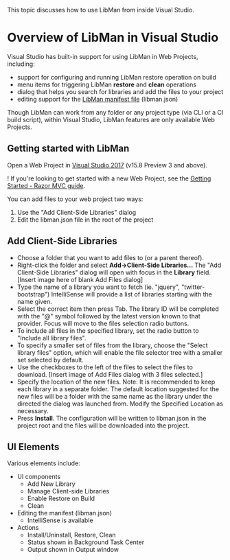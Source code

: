 This topic discusses how to use LibMan from inside Visual Studio.

# Overview of LibMan in Visual Studio

Visual Studio has built-in support for using LibMan in Web Projects, including:

- support for configuring and running LibMan restore operation on build
- menu items for triggering LibMan **restore** and **clean** operations
- dialog that helps you search for libraries and add the files to your project
- editing support for the [LibMan manifest file](libman-manifest) (libman.json)

Though LibMan can work from any folder or any project type (via CLI or a CI build script), within Visual Studio, LibMan features are only available Web Projects.

## Getting started with LibMan

Open a Web Project in [Visual Studio 2017](https://visualstudio.com/vs) (v15.8 Preview 3 and above).

! If you're looking to get started with a new Web Project, see the [Getting Started - Razor MVC guide](getting-started-with-web).

You can add files to your web project two ways:
1. Use the "Add Client-Side Libraries" dialog
2. Edit the libman.json file in the root of the project

## Add Client-Side Libraries

- Choose a folder that you want to add files to (or a parent thereof).
- Right-click the folder and select **Add->Client-Side Libraries...**
  The "Add Client-Side Libraries" dialog will open with focus in the **Library** field.
  [Insert image here of blank Add Files dialog]
- Type the name of a library you want to fetch (ie. "jquery", "twitter-bootstrap")
  IntelliSense will provide a list of libraries starting with the name given.
- Select the correct item then press Tab.
  The library ID will be completed with the "@" symbol followed by the latest version known to that provider.
  Focus will move to the files selection radio buttons.
- To include all files in the specified library, set the radio button to "Include all library files".
- To specify a smaller set of files from the library, choose the "Select library files" option, which will enable the file selector tree with a smaller set selected by default.
- Use the checkboxes to the left of the files to select the files to download.
  [Insert image of Add Files dialog with 3 files selected.]
- Specify the location of the new files.
  Note: It is recommended to keep each library in a separate folder. The default location suggested for the new files will be a folder with the same name as the library under the directed the dialog was launched from.
  Modify the Specified Location as necessary.
- Press **Install**.
  The configuration will be written to libman.json in the project root and the files will be downloaded into the project.

## UI Elements
Various elements include:
- UI components
  - Add New Library
  - Manage Client-side Libraries
  - Enable Restore on Build
  - Clean
- Editing the manifest (libman.json)
  - IntelliSense is available
- Actions
  - Install/Uninstall, Restore, Clean
  - Status shown in Background Task Center
  - Output shown in Output window